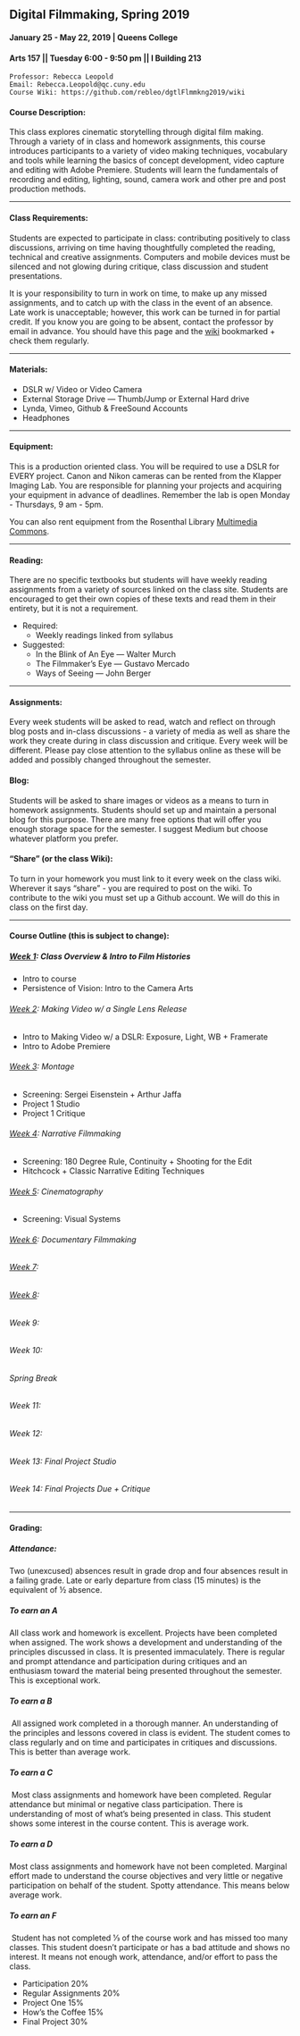 ## Digital Filmmaking, Spring 2019
#### January 25 - May 22, 2019 | Queens College
#### Arts 157 || Tuesday 6:00 - 9:50 pm || I Building 213

	Professor: Rebecca Leopold
	Email: Rebecca.Leopold@qc.cuny.edu
	Course Wiki: https://github.com/rebleo/dgtlFlmmkng2019/wiki


#### Course Description:
This class explores cinematic storytelling through digital film making. Through a variety of in class and homework assignments, this course introduces participants to a variety of video making techniques, vocabulary and tools while learning the basics of concept development, video capture and editing with Adobe Premiere. Students will learn the fundamentals of recording and editing, lighting, sound, camera work and other pre and post production methods.

---

#### Class Requirements:
Students are expected to participate in class: contributing positively to class discussions, arriving on time having thoughtfully completed the reading, technical and creative assignments. Computers and mobile devices must be silenced and not glowing during critique, class discussion and student presentations.

It is your responsibility to turn in work on time, to make up any missed assignments, and to catch up with the class in the event of an absence. Late work is unacceptable; however, this work can be turned in for partial credit. If you know you are going to be absent, contact the professor by email in advance. You should have this page and the [wiki](https://github.com/rebleo/dgtlFlmmkng2019/wiki) bookmarked + check them regularly.

---

#### Materials:
* DSLR w/ Video or Video Camera
* External Storage Drive — Thumb/Jump or External Hard drive
* Lynda, Vimeo, Github & FreeSound Accounts
* Headphones

---
#### Equipment:
This is a production oriented class. You will be required to use a DSLR for EVERY project. Canon and Nikon cameras can be rented from the Klapper Imaging Lab. You are responsible for planning your projects and acquiring your equipment in advance of deadlines. Remember the lab is open Monday - Thursdays, 9 am - 5pm.

You can also rent equipment from the Rosenthal Library [Multimedia Commons](https://library.qc.cuny.edu/services/multimedia/).

---
#### Reading:
There are no specific textbooks but students will have weekly reading assignments from a variety of sources linked on the class site. Students are encouraged to get their own copies of these texts and read them in their entirety, but it is not a requirement.
* Required:
  * Weekly readings linked from syllabus
* Suggested:
  * In the Blink of An Eye — Walter Murch
  * The Filmmaker’s Eye — Gustavo Mercado
  * Ways of Seeing — John Berger
---
#### Assignments:
Every week students will be asked to read, watch and reflect on through blog posts and in-class discussions - a variety of media as well as share the work they create during in class discussion and critique. Every week will be different. Please pay close attention to the syllabus online as these will be added and possibly changed throughout the semester.

#### Blog:
Students will be asked to share images or videos as a means to turn in homework assignments. Students should set up and maintain a personal blog for this purpose. There are many free options that will offer you enough storage space for the semester. I suggest Medium but choose whatever platform you prefer.

#### “Share” (or the class Wiki):
To turn in your homework you must link to it every week on the class wiki. Wherever it says “share” - you are required to post on the wiki. To contribute to the wiki you must set up a Github account. We will do this in class on the first day.

---


#### Course Outline (this is subject to change):
##### [Week 1](https://github.com/rebleo/dgtlFlmmkng2019/wiki/Week-01): Class Overview & Intro to Film Histories
* Intro to course
* Persistence of Vision: Intro to the Camera Arts


###### [Week 2](https://github.com/rebleo/dgtlFlmmkng2019/wiki/Week-02): Making Video w/ a Single Lens Release
* Intro to Making Video w/ a DSLR: Exposure, Light, WB + Framerate
* Intro to Adobe Premiere


###### [Week 3](https://github.com/rebleo/dgtlFlmmkng2019/wiki/Week-03): Montage
* Screening: Sergei Eisenstein + Arthur Jaffa
* Project 1 Studio
* Project 1 Critique

###### [Week 4](https://github.com/rebleo/dgtlFlmmkng2019/wiki/Week-04): Narrative Filmmaking
* Screening: 180 Degree Rule, Continuity + Shooting for the Edit
* Hitchcock + Classic Narrative Editing Techniques

###### [Week 5](https://github.com/rebleo/dgtlFlmmkng2019/wiki/Week-05): Cinematography
* Screening: Visual Systems

###### [Week 6](https://github.com/rebleo/dgtlFlmmkng2019/wiki/Week-06): Documentary Filmmaking

###### [Week 7](https://github.com/rebleo/dgtlFlmmkng2019/wiki/Week-07):

###### [Week 8](https://github.com/rebleo/dgtlFlmmkng2019/wiki/Week-08):

###### Week 9:

###### Week 10:

###### Spring Break

###### Week 11:

###### Week 12:

###### Week 13: Final Project Studio

###### Week 14: Final Projects Due + Critique


---

#### Grading:
##### Attendance:
Two (unexcused) absences result in grade drop and four absences result in a failing grade. Late or early departure from class (15 minutes) is the equivalent of ½ absence.

##### To earn an A 
All class work and homework is excellent. Projects have been completed when assigned. The work shows a development and understanding of the principles discussed in class. It is presented immaculately. There is regular and prompt attendance and participation during critiques and an enthusiasm toward the material being presented throughout the semester. This is exceptional work.

##### To earn a B
 All assigned work completed in a thorough manner. An understanding of the principles and lessons covered in class is evident. The student comes to class regularly and on time and participates in critiques and discussions. This is better than average work.

##### To earn a C
 Most class assignments and homework have been completed. Regular attendance but minimal or negative class participation. There is understanding of most of what’s being presented in class. This student shows some interest in the course content. This is average work.

##### To earn a D 
Most class assignments and homework have not been completed. Marginal effort made to understand the course objectives and very little or negative participation on behalf of the student. Spotty attendance. This means below average work.

##### To earn an F
 Student has not completed 1⁄3 of the course work and has missed too many classes. This student doesn’t participate or has a bad attitude and shows no interest. It means not enough work, attendance, and/or effort to pass the class.

* Participation 			20%
* Regular Assignments		20%
* Project One			15%
* How’s the Coffee			15%
* Final Project			30%
